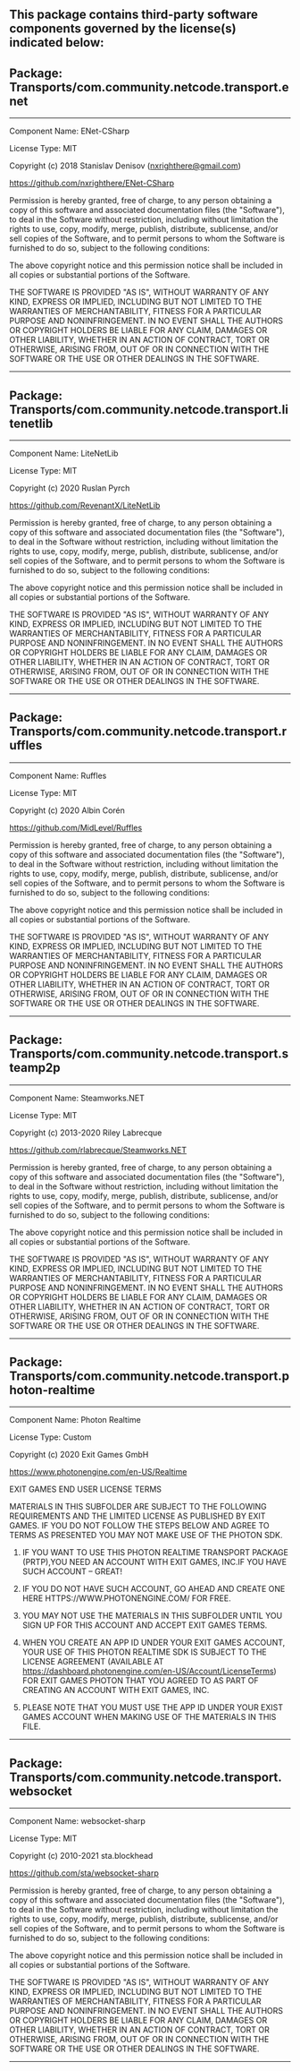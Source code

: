 This package contains third-party software components governed by the license(s) indicated below:
---------

## Package: Transports/com.community.netcode.transport.enet

---------

Component Name: ENet-CSharp

License Type: MIT

Copyright (c) 2018 Stanislav Denisov (nxrighthere@gmail.com)

https://github.com/nxrighthere/ENet-CSharp

Permission is hereby granted, free of charge, to any person obtaining a copy
of this software and associated documentation files (the "Software"), to deal
in the Software without restriction, including without limitation the rights
to use, copy, modify, merge, publish, distribute, sublicense, and/or sell
copies of the Software, and to permit persons to whom the Software is
furnished to do so, subject to the following conditions:

The above copyright notice and this permission notice shall be included in all
copies or substantial portions of the Software.

THE SOFTWARE IS PROVIDED "AS IS", WITHOUT WARRANTY OF ANY KIND, EXPRESS OR
IMPLIED, INCLUDING BUT NOT LIMITED TO THE WARRANTIES OF MERCHANTABILITY,
FITNESS FOR A PARTICULAR PURPOSE AND NONINFRINGEMENT. IN NO EVENT SHALL THE
AUTHORS OR COPYRIGHT HOLDERS BE LIABLE FOR ANY CLAIM, DAMAGES OR OTHER
LIABILITY, WHETHER IN AN ACTION OF CONTRACT, TORT OR OTHERWISE, ARISING FROM,
OUT OF OR IN CONNECTION WITH THE SOFTWARE OR THE USE OR OTHER DEALINGS IN THE
SOFTWARE.

---------

## Package: Transports/com.community.netcode.transport.litenetlib

---------

Component Name: LiteNetLib

License Type: MIT

Copyright (c) 2020 Ruslan Pyrch

https://github.com/RevenantX/LiteNetLib

Permission is hereby granted, free of charge, to any person obtaining a copy
of this software and associated documentation files (the "Software"), to deal
in the Software without restriction, including without limitation the rights
to use, copy, modify, merge, publish, distribute, sublicense, and/or sell
copies of the Software, and to permit persons to whom the Software is
furnished to do so, subject to the following conditions:

The above copyright notice and this permission notice shall be included in all
copies or substantial portions of the Software.

THE SOFTWARE IS PROVIDED "AS IS", WITHOUT WARRANTY OF ANY KIND, EXPRESS OR
IMPLIED, INCLUDING BUT NOT LIMITED TO THE WARRANTIES OF MERCHANTABILITY,
FITNESS FOR A PARTICULAR PURPOSE AND NONINFRINGEMENT. IN NO EVENT SHALL THE
AUTHORS OR COPYRIGHT HOLDERS BE LIABLE FOR ANY CLAIM, DAMAGES OR OTHER
LIABILITY, WHETHER IN AN ACTION OF CONTRACT, TORT OR OTHERWISE, ARISING FROM,
OUT OF OR IN CONNECTION WITH THE SOFTWARE OR THE USE OR OTHER DEALINGS IN THE
SOFTWARE.

---------

## Package: Transports/com.community.netcode.transport.ruffles

---------

Component Name: Ruffles

License Type: MIT

Copyright (c) 2020 Albin Corén

https://github.com/MidLevel/Ruffles

Permission is hereby granted, free of charge, to any person obtaining a copy
of this software and associated documentation files (the "Software"), to deal
in the Software without restriction, including without limitation the rights
to use, copy, modify, merge, publish, distribute, sublicense, and/or sell
copies of the Software, and to permit persons to whom the Software is
furnished to do so, subject to the following conditions:

The above copyright notice and this permission notice shall be included in all
copies or substantial portions of the Software.

THE SOFTWARE IS PROVIDED "AS IS", WITHOUT WARRANTY OF ANY KIND, EXPRESS OR
IMPLIED, INCLUDING BUT NOT LIMITED TO THE WARRANTIES OF MERCHANTABILITY,
FITNESS FOR A PARTICULAR PURPOSE AND NONINFRINGEMENT. IN NO EVENT SHALL THE
AUTHORS OR COPYRIGHT HOLDERS BE LIABLE FOR ANY CLAIM, DAMAGES OR OTHER
LIABILITY, WHETHER IN AN ACTION OF CONTRACT, TORT OR OTHERWISE, ARISING FROM,
OUT OF OR IN CONNECTION WITH THE SOFTWARE OR THE USE OR OTHER DEALINGS IN THE
SOFTWARE.

---------

## Package: Transports/com.community.netcode.transport.steamp2p

---------

Component Name: Steamworks.NET

License Type: MIT

Copyright (c) 2013-2020 Riley Labrecque

https://github.com/rlabrecque/Steamworks.NET

Permission is hereby granted, free of charge, to any person obtaining a copy
of this software and associated documentation files (the "Software"), to deal
in the Software without restriction, including without limitation the rights
to use, copy, modify, merge, publish, distribute, sublicense, and/or sell
copies of the Software, and to permit persons to whom the Software is
furnished to do so, subject to the following conditions:

The above copyright notice and this permission notice shall be included in
all copies or substantial portions of the Software.

THE SOFTWARE IS PROVIDED "AS IS", WITHOUT WARRANTY OF ANY KIND, EXPRESS OR
IMPLIED, INCLUDING BUT NOT LIMITED TO THE WARRANTIES OF MERCHANTABILITY,
FITNESS FOR A PARTICULAR PURPOSE AND NONINFRINGEMENT. IN NO EVENT SHALL THE
AUTHORS OR COPYRIGHT HOLDERS BE LIABLE FOR ANY CLAIM, DAMAGES OR OTHER
LIABILITY, WHETHER IN AN ACTION OF CONTRACT, TORT OR OTHERWISE, ARISING FROM,
OUT OF OR IN CONNECTION WITH THE SOFTWARE OR THE USE OR OTHER DEALINGS IN
THE SOFTWARE.

---------

## Package: Transports/com.community.netcode.transport.photon-realtime

---------

Component Name: Photon Realtime

License Type: Custom

Copyright (c) 2020 Exit Games GmbH

https://www.photonengine.com/en-US/Realtime

EXIT GAMES END USER LICENSE TERMS

MATERIALS IN THIS SUBFOLDER ARE SUBJECT TO THE FOLLOWING REQUIREMENTS AND THE
LIMITED LICENSE AS PUBLISHED BY EXIT GAMES. IF YOU DO NOT FOLLOW THE STEPS BELOW AND
AGREE TO TERMS AS PRESENTED YOU MAY NOT MAKE USE OF THE PHOTON SDK.

1. IF YOU WANT TO USE THIS PHOTON REALTIME TRANSPORT PACKAGE (PRTP),YOU NEED AN ACCOUNT
WITH EXIT GAMES, INC.IF YOU HAVE SUCH ACCOUNT – GREAT!

2. IF YOU DO NOT HAVE SUCH ACCOUNT, GO AHEAD AND CREATE ONE HERE
HTTPS://WWW.PHOTONENGINE.COM/ FOR FREE.

3. YOU MAY NOT USE THE MATERIALS IN THIS SUBFOLDER UNTIL YOU SIGN UP FOR THIS ACCOUNT AND
ACCEPT EXIT GAMES TERMS.

4. WHEN YOU CREATE AN APP ID UNDER YOUR EXIT GAMES ACCOUNT, YOUR USE OF THIS PHOTON
REALTIME SDK IS SUBJECT TO THE LICENSE AGREEMENT (AVAILABLE AT
https://dashboard.photonengine.com/en-US/Account/LicenseTerms) FOR EXIT GAMES PHOTON THAT YOU AGREED
TO AS PART OF CREATING AN ACCOUNT WITH EXIT GAMES, INC.

5. PLEASE NOTE THAT YOU MUST USE THE APP ID UNDER YOUR EXIST GAMES ACCOUNT WHEN MAKING
USE OF THE MATERIALS IN THIS FILE.

---------

## Package: Transports/com.community.netcode.transport.websocket

---------

Component Name: websocket-sharp

License Type: MIT

Copyright (c) 2010-2021 sta.blockhead

https://github.com/sta/websocket-sharp

Permission is hereby granted, free of charge, to any person obtaining a copy
of this software and associated documentation files (the "Software"), to deal
in the Software without restriction, including without limitation the rights
to use, copy, modify, merge, publish, distribute, sublicense, and/or sell
copies of the Software, and to permit persons to whom the Software is
furnished to do so, subject to the following conditions:

The above copyright notice and this permission notice shall be included in
all copies or substantial portions of the Software.

THE SOFTWARE IS PROVIDED "AS IS", WITHOUT WARRANTY OF ANY KIND, EXPRESS OR
IMPLIED, INCLUDING BUT NOT LIMITED TO THE WARRANTIES OF MERCHANTABILITY,
FITNESS FOR A PARTICULAR PURPOSE AND NONINFRINGEMENT. IN NO EVENT SHALL THE
AUTHORS OR COPYRIGHT HOLDERS BE LIABLE FOR ANY CLAIM, DAMAGES OR OTHER
LIABILITY, WHETHER IN AN ACTION OF CONTRACT, TORT OR OTHERWISE, ARISING FROM,
OUT OF OR IN CONNECTION WITH THE SOFTWARE OR THE USE OR OTHER DEALINGS IN
THE SOFTWARE.

---------
